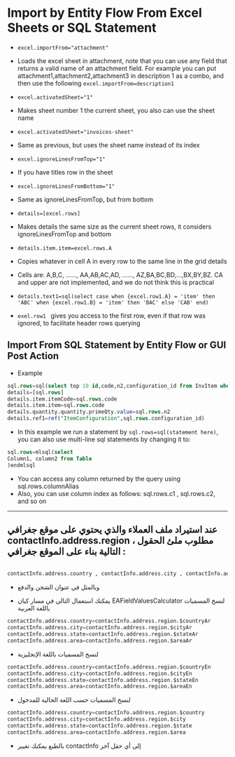 # Import by Entity Flow From Excel Sheets or SQL Statement

- `excel.importFrom="attachment"`
- Loads the excel sheet in attachment, note that you can use any field that returns a valid name of an attachment field. For example you can put attachment1,attachment2,attachment3 in description 1 as a combo, and then use the following `excel.importFrom=description1`

- `excel.activatedSheet="1"`
- Makes sheet number 1 the current sheet, you also can use the sheet name

- `excel.activatedSheet="invoices-sheet"`
- Same as previous, but uses the sheet name instead of its index

- `excel.ignoreLinesFromTop="1"`
- If you have titles row in the sheet

- `excel.ignoreLinesFromBottom="1"
`
- Same as ignoreLinesFromTop, but from bottom 

- `details=[excel.rows]
`
- Makes details the same size as the current sheet rows, it considers ignoreLinesFromTop and bottom

- `details.item.item=excel.rows.A
`
- Copies whatever in cell A in every row to the same line in the grid details
- Cells are: A,B,C, ……, AA,AB,AC,AD, ……, AZ,BA,BC,BD,...,BX,BY,BZ. CA and upper are not implemented, and we do not think this is practical

- `details.text1=sql(select case when {excel.row1.A} = 'item' then 'ABC' when {excel.row1.B} = 'item' then 'BAC' else 'CAB' end)`
- `exel.row1 ` gives you access to the first row, even if that row was ignored, to facilitate header rows querying


## Import From SQL Statement by Entity Flow or GUI Post Action

- Example 

```sql
sql.rows=sql(select top 10 id,code,n2,configuration_id from InvItem where section_id = {ref1.id})
details=[sql.rows]
details.item.itemCode=sql.rows.code
details.item.item=sql.rows.code
details.quantity.quantity.primeQty.value=sql.rows.n2
details.ref1=ref("ItemConfiguration",sql.rows.configuration_id)
```

- In this example we run a statement by `sql.rows=sql(statement here)`, you can also use multi-line sql statements by changing it to:
```sql
sql.rows=mlsql(select
Column1, column2 from Table
)endmlsql
```

- You can access any column returned by the query using sql.rows.columnAlias
- Also, you can use column index as follows: sql.rows.c1 , sql.rows.c2, and so on
***

## عند استيراد ملف العملاء والذي يحتوي على موقع جغرافي contactInfo.address.region ، مطلوب ملئ الحقول التالية بناء على الموقع جغرافي : 

```sql

contactInfo.address.country , contactInfo.address.city , contactInfo.address.state , contactInfo.address.area

```

- وبالمثل في عنوان الشحن والدفع

- يمكنك استعمال التالي في مسار كيان EAFieldValuesCalculator لنسخ المسميات باللغة العربية

```sql
contactInfo.address.country=contactInfo.address.region.$countryAr
contactInfo.address.city=contactInfo.address.region.$cityAr
contactInfo.address.state=contactInfo.address.region.$stateAr
contactInfo.address.area=contactInfo.address.region.$areaAr
```

- لنسخ المسميات باللغة الإنجليزية

```sql
contactInfo.address.country=contactInfo.address.region.$countryEn
contactInfo.address.city=contactInfo.address.region.$cityEn
contactInfo.address.state=contactInfo.address.region.$stateEn
contactInfo.address.area=contactInfo.address.region.$areaEn
```

- لنسخ المسميات حسب اللغة الحالية للمدخول

```sql
contactInfo.address.country=contactInfo.address.region.$country
contactInfo.address.city=contactInfo.address.region.$city
contactInfo.address.state=contactInfo.address.region.$state
contactInfo.address.area=contactInfo.address.region.$area

```

- بالطبع يمكنك تغيير contactInfo إلى أي حقل آخر